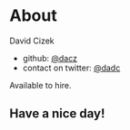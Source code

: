 # About

David Cizek

* github: [@dacz](https://github.com/dacz)
* contact on twitter: [@dadc](https://twitter.com/dadc)

Available to hire.

## Have a nice day!
